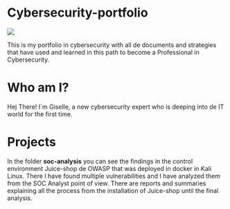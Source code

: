# Cybersecurity-portfolio
<a href="https://www.linkedin.com/in/giselle-melo-m"><img src="https://img.shields.io/badge/-LinkedIn-0072b1?&style=for-the-badge&logo=linkedin&logoColor=white" /></a>

This is my portfolio in cybersecurity with all de documents and strategies that have used and learned in this path to become a Professional in Cybersecurity.
##

# Who am I?
Hej There! I´m Giselle, a new cybersecurity expert who is deeping into de IT world for the first time.

# Projects

In the folder **soc-analysis** you can see the findings in the control environment Juice-shop de OWASP that was deployed in docker in Kali Linux. 
There I have found multiple vulnerabilities and I have analyzed them from the SOC Analyst point of view.
There are reports and summaries explaining all the process from the installation of Juice-shop until the final analysis.
